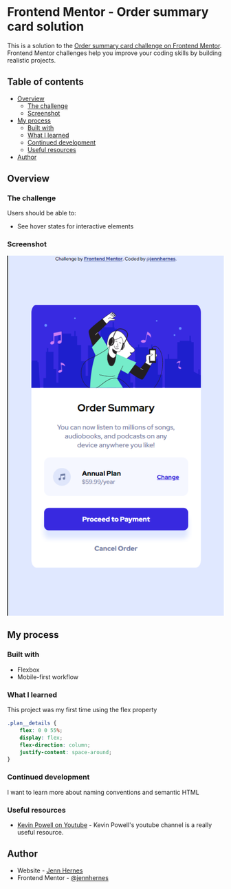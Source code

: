 # Frontend Mentor - Order summary card solution

This is a solution to the [Order summary card challenge on Frontend Mentor](https://www.frontendmentor.io/challenges/order-summary-component-QlPmajDUj). Frontend Mentor challenges help you improve your coding skills by building realistic projects.

## Table of contents

- [Overview](#overview)
  - [The challenge](#the-challenge)
  - [Screenshot](#screenshot)
- [My process](#my-process)
  - [Built with](#built-with)
  - [What I learned](#what-i-learned)
  - [Continued development](#continued-development)
  - [Useful resources](#useful-resources)
- [Author](#author)


## Overview

### The challenge

Users should be able to:

- See hover states for interactive elements

### Screenshot

![](./solution-screenshot.png)

## My process

### Built with

- Flexbox
- Mobile-first workflow

### What I learned

This project was my first time using the flex property

```css
.plan__details {
    flex: 0 0 55%;
    display: flex;
    flex-direction: column;
    justify-content: space-around;
}
```

### Continued development

I want to learn more about naming conventions and semantic HTML

### Useful resources

- [Kevin Powell on Youtube](https://www.youtube.com/kepowob) - Kevin Powell's youtube channel is a really useful resource.

## Author

- Website - [Jenn Hernes](https://github.com/jennhernes/)
- Frontend Mentor - [@jennhernes](https://www.frontendmentor.io/profile/jennhernes)
